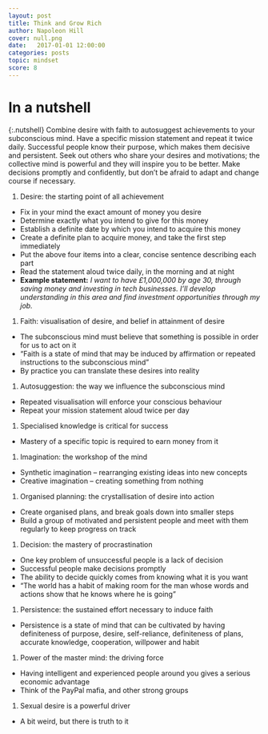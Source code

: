 ```yaml
---
layout: post
title: Think and Grow Rich
author: Napoleon Hill
cover: null.png
date:   2017-01-01 12:00:00
categories: posts
topic: mindset
score: 8
---
```


# In a nutshell

{:.nutshell}
Combine desire with faith to autosuggest achievements to your
subconscious mind. Have a specific mission statement and repeat it twice
daily. Successful people know their purpose, which makes them decisive
and persistent. Seek out others who share your desires and motivations;
the collective mind is powerful and they will inspire you to be better.
Make decisions promptly and confidently, but don’t be afraid to adapt
and change course if necessary.

1.  Desire: the starting point of all achievement
-   Fix in your mind the exact amount of money you desire
-   Determine exactly what you intend to give for this money
-   Establish a definite date by which you intend to acquire this money
-   Create a definite plan to acquire money, and take the first step
    immediately
-   Put the above four items into a clear, concise sentence describing
    each part
-   Read the statement aloud twice daily, in the morning and at night
-   **Example statement:** *I want to have £1,000,000 by age 30, through
    saving money and investing in tech businesses. I’ll develop
    understanding in this area and find investment opportunities through
    my job.*

1.  Faith: visualisation of desire, and belief in attainment of desire
-   The subconscious mind must believe that something is possible in
    order for us to act on it
-   “Faith is a state of mind that may be induced by affirmation or
    repeated instructions to the subconscious mind”
-   By practice you can translate these desires into reality

1.  Autosuggestion: the way we influence the subconscious mind
-   Repeated visualisation will enforce your conscious behaviour
-   Repeat your mission statement aloud twice per day

1.  Specialised knowledge is critical for success
-   Mastery of a specific topic is required to earn money from it

1.  Imagination: the workshop of the mind
-   Synthetic imagination – rearranging existing ideas into new concepts
-   Creative imagination – creating something from nothing

1.  Organised planning: the crystallisation of desire into action
-   Create organised plans, and break goals down into smaller steps
-   Build a group of motivated and persistent people and meet with them
    regularly to keep progress on track

1.  Decision: the mastery of procrastination
-   One key problem of unsuccessful people is a lack of decision
-   Successful people make decisions promptly
-   The ability to decide quickly comes from knowing what it is you want
-   “The world has a habit of making room for the man whose words and
    actions show that he knows where he is going”

1.  Persistence: the sustained effort necessary to induce faith
-   Persistence is a state of mind that can be cultivated by having
    definiteness of purpose, desire, self-reliance, definiteness of
    plans, accurate knowledge, cooperation, willpower and habit

1.  Power of the master mind: the driving force
-   Having intelligent and experienced people around you gives a serious
    economic advantage
-   Think of the PayPal mafia, and other strong groups

1.  Sexual desire is a powerful driver
-   A bit weird, but there is truth to it